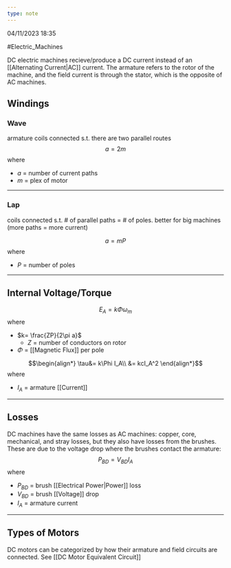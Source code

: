 ```yaml
---
type: note
---
```

04/11/2023 18:35

  #Electric_Machines 

DC electric machines recieve/produce a DC current instead of an [[Alternating Current|AC]] current. The armature refers to the rotor of the machine, and the field current is through the stator, which is the opposite of AC machines.

## Windings

### Wave
armature coils connected s.t. there are two parallel routes
$$
a = 2m
$$
where
- $a$ = number of current paths
- $m$ = plex of motor

---

### Lap
coils connected s.t. # of parallel paths = # of poles. better for big machines (more paths = more current)

$$
a=mP
$$
where
- $P$  = number of poles

---

## Internal Voltage/Torque

$$
E_A=k\Phi\omega_m
$$
where
- $k= \frac{ZP}{2\pi a}$
	- $Z$ = number of conductors on rotor
- $\Phi$ = [[Magnetic Flux]] per pole

$$\begin{align*}
\tau&= k\Phi I_A\\
&= kcI_A^2
\end{align*}$$
where
- $I_A$ = armature [[Current]]

---

## Losses
DC machines have the same losses as AC machines: copper, core, mechanical, and stray losses, but they also have losses from the brushes. These are due to the voltage drop where the brushes contact the armature:
$$
P_{BD} = V_{BD}I_A
$$
where
- $P_{BD}$ = brush [[Electrical Power|Power]] loss
- $V_{BD}$ = brush [[Voltage]] drop
- $I_A$ = armature current

---

## Types of Motors
DC motors can be categorized by how their armature and field circuits are connected. See [[DC Motor Equivalent Circuit]] 